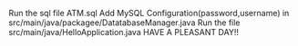 Run the sql file ATM.sql
Add MySQL Configuration(password,username) in src/main/java/packagee/DatatabaseManager.java
Run the file src/main/java/HelloApplication.java
HAVE A PLEASANT DAY!!
